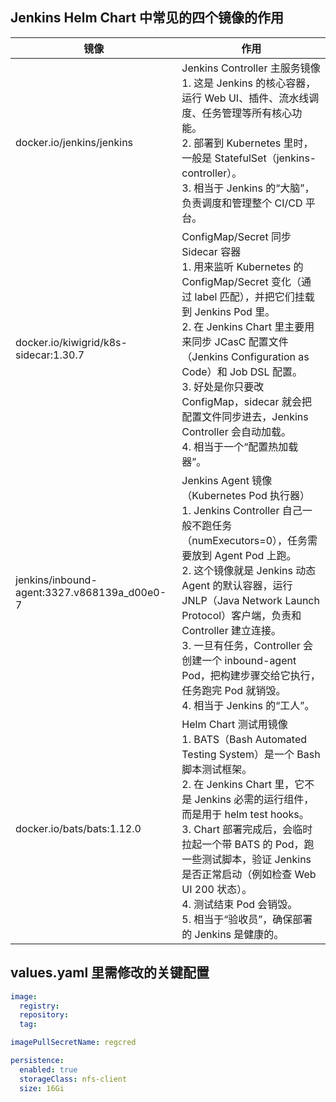 ##  Jenkins Helm Chart 中常见的四个镜像的作用

| 镜像 | 作用                                                                                                         |
|---|------------------------------------------------------------------------------------------------------------|
| docker.io/jenkins/jenkins | Jenkins Controller 主服务镜像<br>1. 这是 Jenkins 的核心容器，运行 Web UI、插件、流水线调度、任务管理等所有核心功能。<br>2. 部署到 Kubernetes 里时，一般是 StatefulSet（jenkins-controller）。<br>3. 相当于 Jenkins 的“大脑”，负责调度和管理整个 CI/CD 平台。|
| docker.io/kiwigrid/k8s-sidecar:1.30.7  | ConfigMap/Secret 同步 Sidecar 容器<br>1. 用来监听 Kubernetes 的 ConfigMap/Secret 变化（通过 label 匹配），并把它们挂载到 Jenkins Pod 里。<br>2. 在 Jenkins Chart 里主要用来同步 JCasC 配置文件（Jenkins Configuration as Code）和 Job DSL 配置。<br>3. 好处是你只要改 ConfigMap，sidecar 就会把配置文件同步进去，Jenkins Controller 会自动加载。<br>4. 相当于一个“配置热加载器”。|
| jenkins/inbound-agent:3327.v868139a_d00e0-7 | Jenkins Agent 镜像（Kubernetes Pod 执行器）<br>1. Jenkins Controller 自己一般不跑任务（numExecutors=0），任务需要放到 Agent Pod 上跑。<br>2. 这个镜像就是 Jenkins 动态 Agent 的默认容器，运行 JNLP（Java Network Launch Protocol）客户端，负责和 Controller 建立连接。<br>3. 一旦有任务，Controller 会创建一个 inbound-agent Pod，把构建步骤交给它执行，任务跑完 Pod 就销毁。<br>4. 相当于 Jenkins 的“工人”。 |
| docker.io/bats/bats:1.12.0 | Helm Chart 测试用镜像<br>1. BATS（Bash Automated Testing System）是一个 Bash 脚本测试框架。<br>2. 在 Jenkins Chart 里，它不是 Jenkins 必需的运行组件，而是用于 helm test hooks。<br>3. Chart 部署完成后，会临时拉起一个带 BATS 的 Pod，跑一些测试脚本，验证 Jenkins 是否正常启动（例如检查 Web UI 200 状态）。<br>4. 测试结束 Pod 会销毁。<br>5. 相当于“验收员”，确保部署的 Jenkins 是健康的。  |

## values.yaml 里需修改的关键配置
```yml
image:
  registry:
  repository:
  tag:

imagePullSecretName: regcred

persistence:
  enabled: true
  storageClass: nfs-client
  size: 16Gi
```

